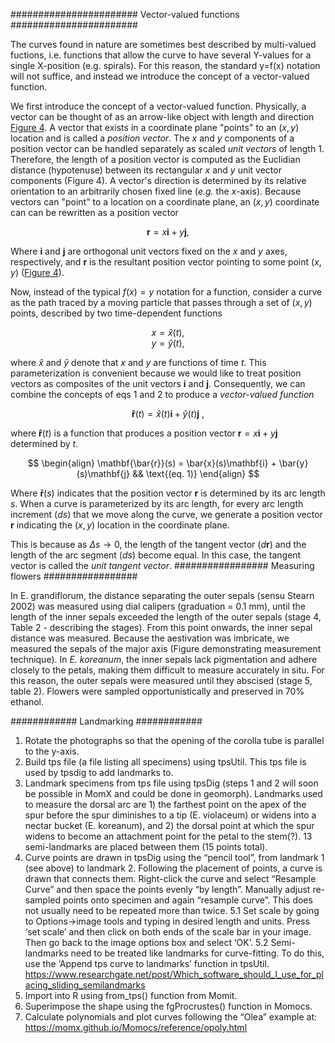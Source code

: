 ﻿#######################
Vector-valued functions
#######################

The curves found in nature are sometimes best described by multi-valued fuctions, i.e. functions that allow the curve to have several Y-values for a single X-position (e.g. spirals). For this reason, the standard y=f(x) notation will not suffice, and instead we introduce the concept of a vector-valued function. 

We first introduce the concept of a vector-valued function. Physically, a vector can be thought of as an arrow-like object with length and direction [Figure 4](Figures/Figure_4.jpg). A vector that exists in a coordinate plane "points" to an $(x, y)$ location and is called a _position vector_.  The $x$ and $y$ components of a position vector can be handled separately as scaled _unit vectors_ of length 1.  Therefore, the length of a position vector is computed as the Euclidian distance (hypotenuse) between its rectangular $x$ and $y$  unit vector components (Figure 4). A vector's direction is determined by its relative orientation to an arbitrarily chosen fixed line (_e.g._ the $x$-axis). Because vectors can "point" to a location on a coordinate plane, an $(x, y)$ coordinate can 
can be rewritten as a position vector <center> $\mathbf{r} = x\mathbf{i} + y\mathbf{j}$,  </center> 

Where $\mathbf{i}$  and $\mathbf{j}$ are orthogonal unit vectors fixed on the $x$ and $y$ axes, respectively, and $\mathbf{r}$ is the resultant position vector pointing to some point $(x, y)$ ([Figure 4](Figures/Figure_4.jpg)).  

Now, instead of the typical $f(x) = y$ notation for a function, consider a curve as the path traced by a moving particle that passes through a set of $(x, y)$ points, described by two time-dependent functions <center> $x = \hat{x}(t)$, <br> $y = \hat{y}(t)$, </center>

where $\hat{x}$ and $\hat{y}$ denote that $x$ and $y$ are functions of time $t$.  This parameterization is convenient because we would like to treat position vectors as composites of the unit vectors $\mathbf{i}$ and $\mathbf{j}$.  Consequently, we can combine the concepts of eqs 1 and 2 to produce a _vector-valued function_  <center> $\mathbf{\hat{r}}(t) = \hat{x}(t)\mathbf{i} + \hat{y}(t)\mathbf{j}$ ,  </center> 

where $\mathbf{\hat{r}}(t)$ is a function that produces a position vector $\mathbf{r} = x\mathbf{i} + y\mathbf{j}$ determined by $t$. 

$$
\begin{align}
\mathbf{\bar{r}}(s) = \bar{x}(s)\mathbf{i} + \bar{y}(s)\mathbf{j} && \text{(eq. 1)}
\end{align}
$$

Where $\mathbf{\bar{r}}(s)$ indicates that the position vector $\mathbf{r}$ is determined by its arc length $s$. 
When a curve is parameterized by its arc length, for every arc length increment ($ds$) that we move along the curve, we generate a position vector $\mathbf{r}$ indicating the $(x, y)$ location in the coordinate plane. 


This is because as ${\Delta s \to 0}$, the length of the tangent vector ($d\mathbf{r}$) and the length of the arc segment ($ds$) become equal. In this case, the tangent vector is called the _unit tangent vector_. 
#################
Measuring flowers
#################

In E. grandiflorum, the distance separating the outer sepals (sensu Stearn 2002) was measured using dial calipers (graduation = 0.1 mm), until the length of the inner sepals exceeded the length of the outer sepals (stage 4, Table 2 - describing the stages). From this point onwards, the inner sepal distance was measured. Because the aestivation was imbricate, we measured the sepals of the major axis (Figure demonstrating measurement technique). In _E. koreanum_, the inner sepals lack pigmentation and adhere closely to the petals, making them difficult to measure accurately in situ. For this reason, the outer sepals were measured until they abscised (stage 5, table 2). Flowers were sampled opportunistically and preserved in 70% ethanol. 

############
Landmarking
############

1. Rotate the photographs so that the opening of the corolla tube is parallel to the y-axis. 
2. Build tps file (a file listing all specimens) using tpsUtil. This tps file is used by tpsdig to add landmarks to.
3. Landmark specimens from tps file using tpsDig (steps 1 and 2 will soon be possible in MomX and could be done in geomorph). Landmarks used to measure the dorsal arc are 1) the farthest point on the apex of the spur before the spur diminishes to a tip (E. violaceum) or widens into a nectar bucket (E. koreanum), and 2) the dorsal point at which the spur widens to become an attachment point for the petal to the stem(?). 13 semi-landmarks are placed between them (15 points total). 
4. Curve points are drawn in tpsDig using the “pencil tool”, from landmark 1 (see above) to landmark 2. Following the placement of points, a curve is drawn that connects them. Right-click the curve and select “Resample Curve” and then space the points evenly “by length”. Manually adjust re-sampled points onto specimen and again “resample curve”. This does not usually need to be repeated more than twice.
5.1 Set scale by going to Options->image tools and typing in desired length and units. Press ‘set scale’ and then click on both ends of the scale bar in your image. Then go back to the image options box and select ‘OK’. 
5.2 Semi-landmarks need to be treated like landmarks for curve-fitting. To do this, use the ‘Append tps curve to landmarks’ function in tpsUtil. https://www.researchgate.net/post/Which_software_should_I_use_for_placing_sliding_semilandmarks 
6.  Import into R using  from_tps() function from Momit. 
7. Superimpose the shape using the fgProcrustes() function in Momocs.
8. Calculate polynomials and plot curves following the “Olea” example at: https://momx.github.io/Momocs/reference/opoly.html 